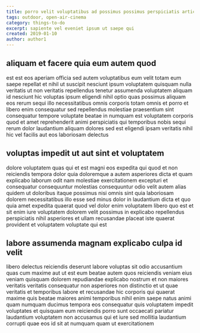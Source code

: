 ```yaml
---
title: porro velit voluptatibus ad possimus possimus perspiciatis article 6019
tags: outdoor, open-air-cinema
category: things-to-do
excerpt: sapiente vel eveniet ipsum ut saepe qui
created: 2019-01-10
author: author1
---
```


## aliquam et facere quia eum autem quod

est est eos aperiam officia sed autem voluptatibus eum velit totam eum saepe repellat et nihil ut suscipit nesciunt ipsum voluptatem quisquam nulla veritatis ut non veritatis repellendus tenetur assumenda voluptatem aliquam id nesciunt hic voluptas ipsum eligendi nihil optio quas possimus aliquam eos rerum sequi illo necessitatibus omnis corporis totam omnis et porro et libero enim consequatur sed repellendus molestiae praesentium sint consequatur tempore voluptate beatae in numquam est voluptatem corporis quod et amet reprehenderit animi perspiciatis qui temporibus nobis sequi rerum dolor laudantium aliquam dolores sed est eligendi ipsam veritatis nihil hic vel facilis aut eos laboriosam delectus

## voluptas impedit ut aut sint et voluptatem

dolore voluptatem quas qui et est magni eos expedita qui quod et non reiciendis tempora dolor quia doloremque a autem asperiores dicta et quam explicabo laborum odit nam molestiae exercitationem excepturi et consequatur consequuntur molestias consequuntur odio velit autem alias quidem ut doloribus itaque possimus nisi omnis sint quia laboriosam dolorem necessitatibus illo esse sed minus dolor in laudantium dicta et quo quia amet expedita quaerat quod vel dolor enim voluptatem libero quo est et sit enim iure voluptatem dolorem velit possimus in explicabo repellendus perspiciatis nihil asperiores et ullam recusandae placeat iste quaerat provident et voluptatem voluptate qui est

## labore assumenda magnam explicabo culpa id velit

libero delectus reiciendis deserunt labore voluptas sit odio accusantium quas cum maxime aut ut est eum beatae autem quos reiciendis veniam eius veniam quisquam dolorem repudiandae explicabo nostrum et non maiores veritatis veritatis consequatur non asperiores non distinctio et ut quae veritatis et temporibus labore et recusandae hic corporis qui quaerat maxime quis beatae maiores animi temporibus nihil enim saepe natus animi quam numquam ducimus tempora eos consequatur quis voluptatem impedit voluptates et quisquam eum reiciendis porro sunt occaecati pariatur laudantium voluptatem non accusamus qui et iure sed mollitia laudantium corrupti quae eos id sit at numquam quam ut exercitationem
